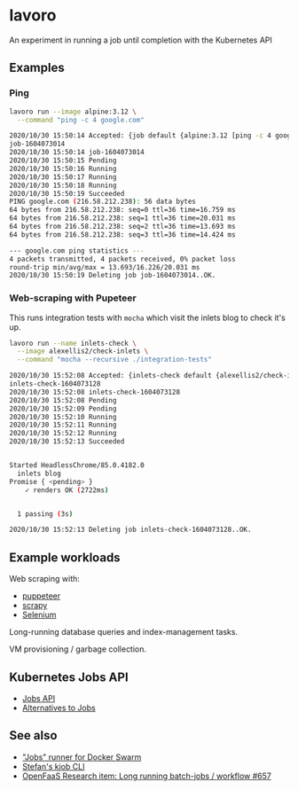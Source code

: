 # lavoro

An experiment in running a job until completion with the Kubernetes API

## Examples

### Ping

```bash
lavoro run --image alpine:3.12 \
  --command "ping -c 4 google.com"

2020/10/30 15:50:14 Accepted: {job default {alpine:3.12 [ping -c 4 google.com]}}
job-1604073014
2020/10/30 15:50:14 job-1604073014
2020/10/30 15:50:15 Pending
2020/10/30 15:50:16 Running
2020/10/30 15:50:17 Running
2020/10/30 15:50:18 Running
2020/10/30 15:50:19 Succeeded
PING google.com (216.58.212.238): 56 data bytes
64 bytes from 216.58.212.238: seq=0 ttl=36 time=16.759 ms
64 bytes from 216.58.212.238: seq=1 ttl=36 time=20.031 ms
64 bytes from 216.58.212.238: seq=2 ttl=36 time=13.693 ms
64 bytes from 216.58.212.238: seq=3 ttl=36 time=14.424 ms

--- google.com ping statistics ---
4 packets transmitted, 4 packets received, 0% packet loss
round-trip min/avg/max = 13.693/16.226/20.031 ms
2020/10/30 15:50:19 Deleting job job-1604073014..OK.
```

### Web-scraping with Pupeteer

This runs integration tests with `mocha` which visit the inlets blog to check it's up.

```bash
lavoro run --name inlets-check \
  --image alexellis2/check-inlets \
  --command "mocha --recursive ./integration-tests"

2020/10/30 15:52:08 Accepted: {inlets-check default {alexellis2/check-inlets [mocha --recursive ./integration-tests]}}
inlets-check-1604073128
2020/10/30 15:52:08 inlets-check-1604073128
2020/10/30 15:52:08 Pending
2020/10/30 15:52:09 Pending
2020/10/30 15:52:10 Running
2020/10/30 15:52:11 Running
2020/10/30 15:52:12 Running
2020/10/30 15:52:13 Succeeded


Started HeadlessChrome/85.0.4182.0
  inlets blog
Promise { <pending> }
    ✓ renders OK (2722ms)


  1 passing (3s)

2020/10/30 15:52:13 Deleting job inlets-check-1604073128..OK.
```

## Example workloads

Web scraping with:

* [puppeteer](https://github.com/puppeteer/puppeteer)
* [scrapy](https://scrapy.org)
* [Selenium](https://www.selenium.dev)

Long-running database queries and index-management tasks.

VM provisioning / garbage collection.

## Kubernetes Jobs API

* [Jobs API](https://kubernetes.io/docs/concepts/workloads/controllers/job/)
* [Alternatives to Jobs](https://kubernetes.io/docs/concepts/workloads/controllers/job/#alternatives)

## See also

* ["Jobs" runner for Docker Swarm](https://github.com/alexellis/jaas)
* [Stefan's kjob CLI](https://github.com/stefanprodan/kjob)
* [OpenFaaS Research item: Long running batch-jobs / workflow #657](https://github.com/openfaas/faas/issues/657)
